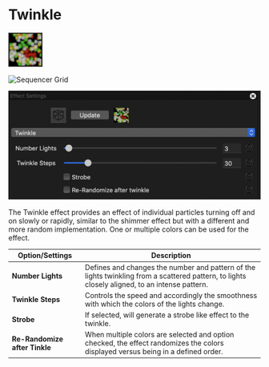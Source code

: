 # Twinkle

![Icon](<../../.gitbook/assets/image (879).png>)

![Sequencer Grid](<../../.gitbook/assets/image (795).png>)

![](<../../.gitbook/assets/image (498).png>)

The Twinkle effect provides an effect of individual particles turning off and on slowly or rapidly, similar to the shimmer effect but with a different and more random implementation. One or multiple colors can be used for the effect.

| Option/Settings               | Description                                                                                                                                    |
| ----------------------------- | ---------------------------------------------------------------------------------------------------------------------------------------------- |
| **Number Lights**             | Defines and changes the number and pattern of the lights twinkling from a scattered pattern, to lights closely aligned, to an intense pattern. |
| **Twinkle Steps**             | Controls the speed and accordingly the smoothness with which the colors of the lights change.                                                  |
| **Strobe**                    | If selected, will generate a strobe like effect to the twinkle.                                                                                |
| **Re-Randomize after Tinkle** | When multiple colors are selected and option checked, the effect randomizes the colors displayed versus being in a defined order.              |
